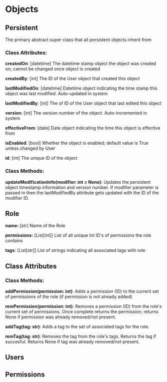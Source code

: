 # Objects 

## Persistent
The primary abstract super class that all persistent objects inherit from

### Class Attributes:
**createdOn**: [datetime] The datetime stamp object the object was created on; cannot be changed once object is created 

**createdBy**: [int] The ID of the User object that created this object

**lastModifiedOn**: [datetime] Datetime object indicating the time stamp this object was last modified. Auto-updated in system

**lastModifiedBy**: [int] The of ID of the User object that last edited this object

**version**: [int] The version number of the object. Auto-incremented in system

**effectiveFrom**: [date] Date object indicating the time this object is effective from

**isEnabled**: [bool] Whether the object is enabled; default value is True unless changed by User

**id**: [int] The unique ID of the object
 
### Class Methods:
**updateModificationInfo(modifier: int = None)**: Updates the persistent object timestamp information and version number. If modifier parameter is passed in then the lastModifiedBy attribute gets updated with the ID of the modifier ID. 


## Role

**name:** [str] Name of the Role

**permissions:** [List[int]] List of all unique Int ID's of permssions the role contains

**tags**: [List[str]] List of strings indicating all associated tags with role


## Class Attributes



### Class Methods:

**addPermission(permission: int)**: Adds a permission (ID) to the current set of permissions of the role (if permission is not already added)

**remPermission(permission: int)**: Removes a permission (ID) from the role's current set of permissions. Once complete returns the permission; returns None if permission was already removed/not present.

**addTag(tag: str)**: Adds a tag to the set of associated tags for the role. 

**remTag(tag: str)**: Removes the tag from the role's tags. Returns the tag if succesful. Returns None if tag was already removed/not present. 


## Users

## Permissions